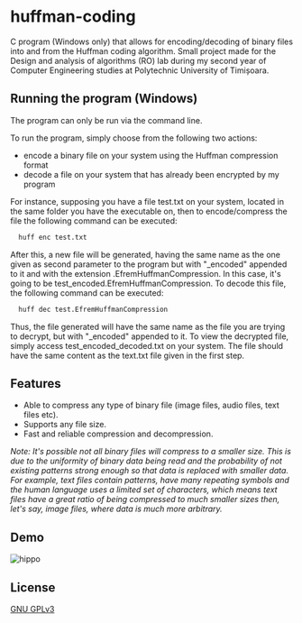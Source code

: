 # huffman-coding
C program (Windows only) that allows for encoding/decoding of binary files into and from the Huffman coding algorithm. Small project made for the Design and analysis of algorithms (RO) lab during my second year of Computer Engineering studies at Polytechnic University of Timișoara.
## Running the program (Windows)

The program can only be run via the command line.

To run the program, simply choose from the following two actions:
 - encode a binary file on your system using the Huffman compression format
 - decode a file on your system that has already been encrypted by my program

For instance, supposing you have a file test.txt on your system, located in the same folder you have the executable on, then to encode/compress the file the following command can be executed:
```bash
  huff enc test.txt
```

After this, a new file will be generated, having the same name as the one given as second parameter to the program but with "_encoded" appended to it and with the extension .EfremHuffmanCompression. In this case, it's going to be test_encoded.EfremHuffmanCompression. To decode this file, the following command can be executed:
```bash
  huff dec test.EfremHuffmanCompression
```
Thus, the file generated will have the same name as the file you are trying to decrypt, but with "_encoded" appended to it. To view the decrypted file, simply access test_encoded_decoded.txt on your system. The file should have the same content as the text.txt file given in the first step.
## Features

- Able to compress any type of binary file (image files, audio files, text files etc).
- Supports any file size.
- Fast and reliable compression and decompression.

*Note: It's possible not all binary files will compress to a smaller size. This is due to the uniformity of binary data being read and the probability of not existing patterns strong enough so that data is replaced with smaller data. For example, text files contain patterns, have many repeating symbols and the human language uses a limited set of characters, which means text files have a great ratio of being compressed to much smaller sizes then, let's say, image files, where data is much more arbitrary.*
## Demo

![hippo](https://lh3.googleusercontent.com/fife/AAWUweWt3Nl6Qelrbvv_lclqvRu2Ohq3nBRwJX1EM6kJ5DENkCWW8HnthohxqJlPs0VcB59ewWLoIFPWF4PTGruaqvddD-sImEGoyAxCrsdBezfgaSrBQ8jSHurhZkTLhLwqW6raoO5U96xJcigiEIPnRrsMqsLjfo1J-3rXmZkO6LRMr5VKv4rSOCW1nB4sKO5usMhJ-VWSBx-vvAEQrJzwua8RxQh3EdC11GIWXU7OHA1NacFM2vINzZmLoBnE-zNU2ReuSWi3HTsUENHpmUxPaUpDk_Hqn0wIpDSu5cR63yuX4TUMe8qQMZedPNmCbbBnzQjpsfmPgmMMERIk-qrLOxX_sPr2R76ptJu7Sv7A_gYUH--rZn4gB0yOxV4gNXYFyH_X-LUCdNKBsMt-Ui5SBDoopZorSp0Q1dI9GXKAWfZniGWRohQnCtcPbVLYXlHgx3nxMRSVe8nB6scrJlEtu4FfdVV5PlfOzOzpsj1L-IN0mshHIpSLMRUam3QTxvaG6Gn-Mph__MYBzAhimnQ2VZdMHjFrAP936G583R7fwYj1BNnko7qhnhUBk8v-KpzuDWFL_HKO2yP3OCYVKm7QBp2xTyrcKbmZaaweBtdgdCh_Jg5midE1gNBnPu1xewwc0nw8oUawu82a45rflvEgczQ3GtaXMRiXBmdq38JvFnew6sJfh5f4c7GyLmznPUrAV2y1ggID5vryrJYZqrRD-Rw851xJBuEQgGdB3i6PxmiZa1cmB7ZNwsmck7phGMNAR6FFMlMSt3iEyXskXCw=w1920-h932)
## License

[GNU GPLv3](https://choosealicense.com/licenses/gpl-3.0/)

